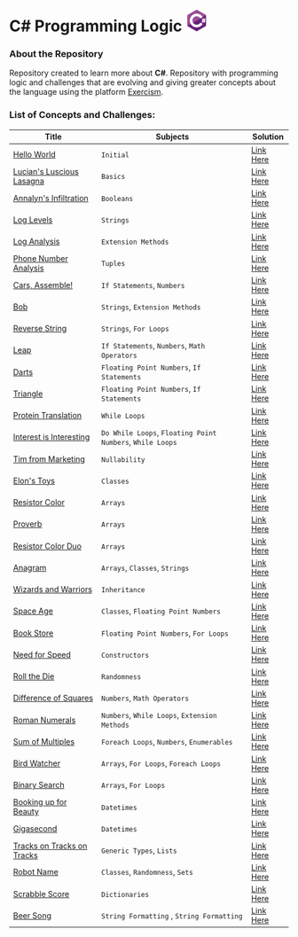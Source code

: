 # C# Programming Logic <img src="https://raw.githubusercontent.com/devicons/devicon/master/icons/csharp/csharp-original.svg" alt="csharp" width="40" height="40"/>

### About the Repository

Repository created to learn more about **C#**. Repository with programming logic and challenges that are evolving and
giving greater concepts about the language using the platform [Exercism](https://exercism.org/).

### List of Concepts and Challenges:

| Title                                                    | Subjects                                                  | Solution                                                          | 
|----------------------------------------------------------|-----------------------------------------------------------|-------------------------------------------------------------------|
| [Hello World](hello-world)                               | `Initial`                                                 | [Link Here](hello-world/HelloWorld.cs)                            |
| [Lucian's Luscious Lasagna](lucians-luscious-lasagna)    | `Basics`                                                  | [Link Here](lucians-luscious-lasagna/LuciansLusciousLasagna.cs)   |
| [Annalyn's Infiltration](annalyns-infiltration)          | `Booleans`                                                | [Link Here](annalyns-infiltration/AnnalynsInfiltration.cs)        |
| [Log Levels](log-levels)                                 | `Strings`                                                 | [Link Here](log-levels/LogLevels.cs)                              |
| [Log Analysis](log-analysis)                             | `Extension Methods`                                       | [Link Here](log-analysis/LogAnalysis.cs)                          |
| [Phone Number Analysis](phone-number-analysis)           | `Tuples`                                                  | [Link Here](phone-number-analysis/PhoneNumberAnalysis.cs)         |
| [Cars, Assemble!](cars-assemble)                         | `If Statements`, `Numbers`                                | [Link Here](cars-assemble/CarsAssemble.cs)                        |
| [Bob](bob)                                               | `Strings`, `Extension Methods`                            | [Link Here](bob/Bob.cs)                                           |
| [Reverse String](reverse-string)                         | `Strings`, `For Loops`                                    | [Link Here](reverse-string/ReverseString.cs)                      |
| [Leap](leap)                                             | `If Statements`, `Numbers`,  `Math Operators`             | [Link Here](leap/Leap.cs)                                         |
| [Darts](darts)                                           | `Floating Point Numbers`, `If Statements`                 | [Link Here](darts/Darts.cs)                                       |
| [Triangle](triangle)                                     | `Floating Point Numbers`, `If Statements`                 | [Link Here](triangle/Triangle.cs)                                 |
| [Protein Translation](protein-translation)               | `While Loops`                                             | [Link Here](protein-translation/ProteinTranslation.cs)            |
| [Interest is Interesting](interest-is-interesting)       | `Do While Loops`, `Floating Point Numbers`, `While Loops` | [Link Here](interest-is-interesting/InterestIsInteresting.cs)     |
| [Tim from Marketing](tim-from-marketing)                 | `Nullability`                                             | [Link Here](tim-from-marketing/TimFromMarketing.cs)               |
| [Elon's Toys](elons-toys)                                | `Classes`                                                 | [Link Here](elons-toys/ElonsToys.cs)                              |
| [Resistor Color](resistor-color)                         | `Arrays`                                                  | [Link Here](resistor-color/ResistorColor.cs)                      |
| [Proverb](proverb)                                       | `Arrays`                                                  | [Link Here](proverb/Proverb.cs)                                   |
| [Resistor Color Duo](resistor-color-duo)                 | `Arrays`                                                  | [Link Here](resistor-color-duo/ResistorColorDuo.cs)               |
| [Anagram](anagram)                                       | `Arrays`, `Classes`, `Strings`                            | [Link Here](anagram/Anagram.cs)                                   |
| [Wizards and Warriors](wizards-and-warriors)             | `Inheritance`                                             | [Link Here](wizards-and-warriors/WizardsAndWarriors.cs)           |
| [Space Age](space-age)                                   | `Classes`, `Floating Point Numbers`                       | [Link Here](space-age/SpaceAge.cs)                                |
| [Book Store](book-store)                                 | `Floating Point Numbers`, `For Loops`                     | [Link Here](book-store/BookStore.cs)                              |
| [Need for Speed](need-for-speed)                         | `Constructors`                                            | [Link Here](need-for-speed/NeedForSpeed.cs)                       |
| [Roll the Die](roll-the-die)                             | `Randomness`                                              | [Link Here](roll-the-die/RollTheDie.cs)                           |
| [Difference of Squares](difference-of-squares)           | `Numbers`, `Math Operators`                               | [Link Here](difference-of-squares/DifferenceOfSquares.cs)         |
| [Roman Numerals](roman-numerals)                         | `Numbers`, `While Loops`, `Extension Methods`             | [Link Here](roman-numerals/RomanNumerals.cs)                      |
| [Sum of Multiples](sum-of-multiples)                     | `Foreach Loops`, `Numbers`, `Enumerables`                 | [Link Here](sum-of-multiples/SumOfMultiples.cs)                   |
| [Bird Watcher](bird-watcher)                             | `Arrays`, `For Loops`, `Foreach Loops`                    | [Link Here](bird-watcher/BirdWatcher.cs)                          |
| [Binary Search](binary-search)                           | `Arrays`, `For Loops`                                     | [Link Here](binary-search/BinarySearch.cs)                        |
| [Booking up for Beauty](booking-up-for-beauty)           | `Datetimes`                                               | [Link Here](booking-up-for-beauty/BookingUpForBeauty.cs)          |
| [Gigasecond](gigasecond)                                 | `Datetimes`                                               | [Link Here](gigasecond/Gigasecond.cs)                             |
| [Tracks on Tracks on Tracks](tracks-on-tracks-on-tracks) | `Generic Types`, `Lists`                                  | [Link Here](tracks-on-tracks-on-tracks/TracksOnTracksOnTracks.cs) |
| [Robot Name](robot-name)                                 | `Classes`, `Randomness`,         `Sets`                   | [Link Here](robot-name/RobotName.cs)                              |
| [Scrabble Score](scrabble-score)                         | `Dictionaries`                                            | [Link Here](scrabble-score/ScrabbleScore.cs)                      |
| [Beer Song](beer-song)                                   | `String Formatting`  ,      `String Formatting`           | [Link Here](beer-song/BeerSong.cs)                                |
